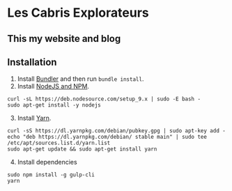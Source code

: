 # Les Cabris Explorateurs

## This my website and blog

## Installation

1. Install [Bundler](http://bundler.io/) and then run `bundle install`.
2. Install [NodeJS and NPM](https://github.com/nodesource/distributions#deb).
```shell
curl -sL https://deb.nodesource.com/setup_9.x | sudo -E bash -
sudo apt-get install -y nodejs
```
3. Install [Yarn](https://yarnpkg.com/en/docs/install).
```shell
curl -sS https://dl.yarnpkg.com/debian/pubkey.gpg | sudo apt-key add -
echo "deb https://dl.yarnpkg.com/debian/ stable main" | sudo tee /etc/apt/sources.list.d/yarn.list
sudo apt-get update && sudo apt-get install yarn
```
4. Install dependencies
```shell
sudo npm install -g gulp-cli
yarn
```
